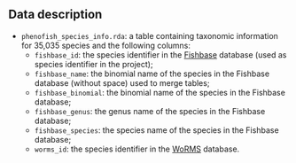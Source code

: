 ## Data description

- `phenofish_species_info.rda`: a table containing taxonomic information for 35,035 species and the following columns:
  - `fishbase_id`: the species identifier in the [Fishbase](https://www.fishbase.se/search.php) database (used as species identifier in the project);
  - `fishbase_name`: the binomial name of the species in the Fishbase database (without space) used to merge tables;
  - `fishbase_binomial`: the binomial name of the species in the Fishbase database;
  - `fishbase_genus`: the genus name of the species in the Fishbase database;
  - `fishbase_species`: the species name of the species in the Fishbase database;
  - `worms_id`: the species identifier in the [WoRMS](https://www.marinespecies.org/) database.
